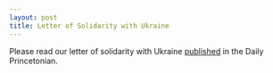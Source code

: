 ```yaml
---
layout: post
title: Letter of Solidarity with Ukraine
---
```



Please read our letter of solidarity with Ukraine [published](https://www.dailyprincetonian.com/article/2022/03/letter-solidarity-ukraine-russia-princeton) in the Daily Princetonian.
